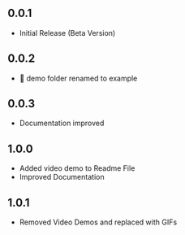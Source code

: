 ## 0.0.1

- Initial Release (Beta Version)

## 0.0.2

- 🚚 demo folder renamed to example

## 0.0.3

- Documentation improved

## 1.0.0

- Added video demo to Readme File
- Improved Documentation

## 1.0.1

 - Removed Video Demos and replaced with GIFs